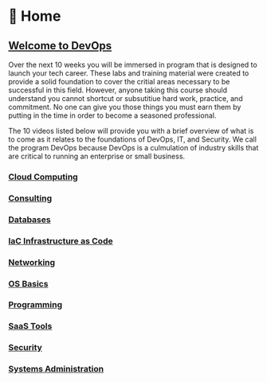 

<!-- <div class="lesson-plan">

<div class="new-content">

## Virtualization
[Lessons](/courses/06-Virtualization/home.md) | [Recording]()

</div>

<div class="last-content">

## Sass Tools
[Lessons](/courses/06-Vir/home.md) | [ Assignments](/courses/06-SaSS_Tools/assignment.md)

<div> -->

# 🏡 Home

## [Welcome to DevOps](https://drive.google.com/drive/u/1/folders/185Rbjc8MJ8O-J-KAjCFuVsjdunXEzUd6)

Over the next 10 weeks you will be immersed in program that is designed to launch your tech career. These labs and training material were created to provide a solid foundation to cover the critial areas necessary to be successful in this field. However, anyone taking this course should understand you cannot shortcut or subsutitiue hard work, practice, and commitment. No one can give you those things you must earn them by putting in the time in order to become a seasoned professional.

The 10 videos listed below will provide you with a brief overview of what is to come as it relates to the foundations of DevOps, IT, and Security. We call the program DevOps because DevOps is a culmulation of industry skills that are critical to running an enterprise or small business.

### [Cloud Computing](https://tekperfect-devops-uploads.s3.us-west-1.amazonaws.com/cloud-computing.mp4)

### [Consulting](https://tekperfect-devops-uploads.s3.us-west-1.amazonaws.com/consulting.mp4)

### [Databases](https://tekperfect-devops-uploads.s3.us-west-1.amazonaws.com/databases.mp4)

### [IaC Infrastructure as Code](https://tekperfect-devops-uploads.s3.us-west-1.amazonaws.com/IaC.mp4)

### [Networking](https://tekperfect-devops-uploads.s3.us-west-1.amazonaws.com/networking.mp4)

### [OS Basics](https://tekperfect-devops-uploads.s3.us-west-1.amazonaws.com/os-basics-audio.mp4)

### [Programming](https://tekperfect-devops-uploads.s3.us-west-1.amazonaws.com/programming.mp4)

### [SaaS Tools](https://tekperfect-devops-uploads.s3.us-west-1.amazonaws.com/saas-tools.mp4)

### [Security](https://tekperfect-devops-uploads.s3.us-west-1.amazonaws.com/security.mp4)

### [Systems Administration](https://tekperfect-devops-uploads.s3.us-west-1.amazonaws.com/systems-administration.mp4)
